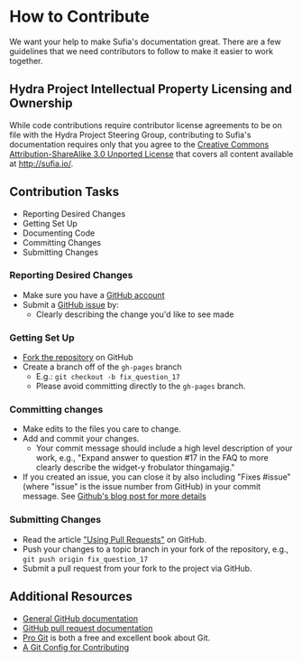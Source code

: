 # How to Contribute

We want your help to make Sufia's documentation great. There are a few guidelines that we need contributors to follow to make it easier to work together.

## Hydra Project Intellectual Property Licensing and Ownership

While code contributions require contributor license agreements to be on file with the Hydra Project Steering Group, contributing to Sufia's documentation requires only that you agree to the [Creative Commons Attribution-ShareAlike 3.0 Unported License](http://creativecommons.org/licenses/by-sa/3.0/) that covers all content available at http://sufia.io/.

## Contribution Tasks

* Reporting Desired Changes
* Getting Set Up
* Documenting Code
* Committing Changes
* Submitting Changes

### Reporting Desired Changes

* Make sure you have a [GitHub account](https://github.com/signup/free)
* Submit a [GitHub issue](./issues/new) by:
  * Clearly describing the change you'd like to see made

### Getting Set Up

* [Fork the repository](https://github.com/projecthydra-labs/sufia.io/fork) on GitHub
* Create a branch off of the `gh-pages` branch
  * E.g.: `git checkout -b fix_question_17`
  * Please avoid committing directly to the `gh-pages` branch.

### Committing changes

* Make edits to the files you care to change.
* Add and commit your changes.
  * Your commit message should include a high level description of your work, e.g., "Expand answer to question #17 in the FAQ to more clearly describe the widget-y frobulator thingamajig."
* If you created an issue, you can close it by also including "Fixes #issue" (where "issue" is the issue number from GitHub) in your commit message. See [Github's blog post for more details](https://github.com/blog/1386-closing-issues-via-commit-messages)

### Submitting Changes

* Read the article ["Using Pull Requests"](https://help.github.com/articles/using-pull-requests) on GitHub.
* Push your changes to a topic branch in your fork of the repository, e.g., `git push origin fix_question_17`
* Submit a pull request from your fork to the project via GitHub.

## Additional Resources

* [General GitHub documentation](http://help.github.com/)
* [GitHub pull request documentation](http://help.github.com/send-pull-requests/)
* [Pro Git](http://git-scm.com/book) is both a free and excellent book about Git.
* [A Git Config for Contributing](http://ndlib.github.io/practices/my-typical-per-project-git-config/)
